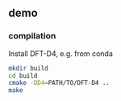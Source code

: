 ## demo

### compilation

Install DFT-D4, e.g. from conda

```bash
mkdir build
cd build
cmake -DD4=PATH/TO/DFT-D4 ..
make
```
